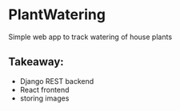 # PlantWatering

Simple web app to track watering of house plants

## Takeaway:

- Django REST backend
- React frontend
- storing images
